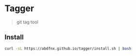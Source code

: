 # Tagger

> git tag tool

## Install

```bash
curl -sL https://abdfnx.github.io/tagger/install.sh | bash
```
